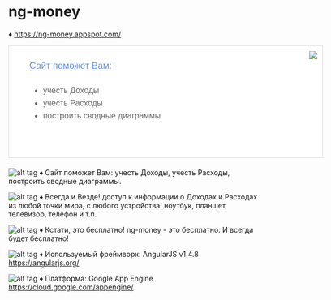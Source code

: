 # ng-money

♦ https://ng-money.appspot.com/

<style>

.material {
    box-sizing: border-box;
    width: 620px;
    margin: 0 auto;
    margin-bottom: 20px;
    padding: 10px;
    padding-left: 30px;
    line-height: 25px;
    font-size: medium;
    font-family: sans-serif;
    color: dimgray;
    background: white;
    border: 1px solid gainsboro;
}

.materialHighLighted {
    font-size: large;
    color: cornflowerblue; /* defaultColor */
    padding-top: 7px;
    padding-bottom: 7px;
}

.landingDiv {
    padding: 10px;
    height: 180px;
}

.landingImgOdd {
    float: right;
    padding-left: 20px;
}

.landingImgEven {
    float: left;
    padding-right: 20px;
}

</style>

<div class="material">
    <img class="landingImgOdd" src="https://ng-money.appspot.com/images/landing_page_site_help_you.png">
    <div class="landingDiv">
        <div class="materialHighLighted">
            Сайт поможет Вам:<br>
        </div>
        <ul>
            <li>учесть Доходы</li>
            <li>учесть Расходы</li>
            <li>построить сводные диаграммы</li>
        </ul>
    </div>
</div>

![alt tag](https://ng-money.appspot.com/images/landing_page_site_help_you.png)
♦ Сайт поможет Вам: учесть Доходы, учесть Расходы, построить сводные диаграммы.

![alt tag](https://ng-money.appspot.com/images/landing_page_anytime_and_anywhere.png)
♦ Всегда и Везде!
доступ к информации о Доходах и Расходах из любой точки мира,
с любого устройства: ноутбук, планшет, телевизор, телефон и т.п.

![alt tag](https://ng-money.appspot.com/images/landing_page_its_free.png)
♦ Кстати, это бесплатно!
ng-money - это бесплатно.
И всегда будет бесплатно!

![alt tag](https://angularjs.org/img/AngularJS-large.png)
♦ Используемый фреймворк: AngularJS v1.4.8
https://angularjs.org/

![alt tag](https://cloud.google.com/images/appengine-icon-54x48.png)
♦ Платформа: Google App Engine
https://cloud.google.com/appengine/

